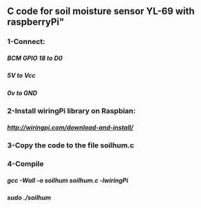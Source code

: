 ## C code for soil moisture sensor YL-69 with raspberryPi"

### 1-Connect:
 
##### BCM GPIO 18 to D0 
##### 5V	    to Vcc 
##### 0v	    to GND

### 2-Install wiringPi library on Raspbian:

##### http://wiringpi.com/download-and-install/

### 3-Copy the code to the file soilhum.c

### 4-Compile

##### gcc -Wall -o soilhum soilhum.c -lwiringPi 
##### sudo ./soilhum
	
